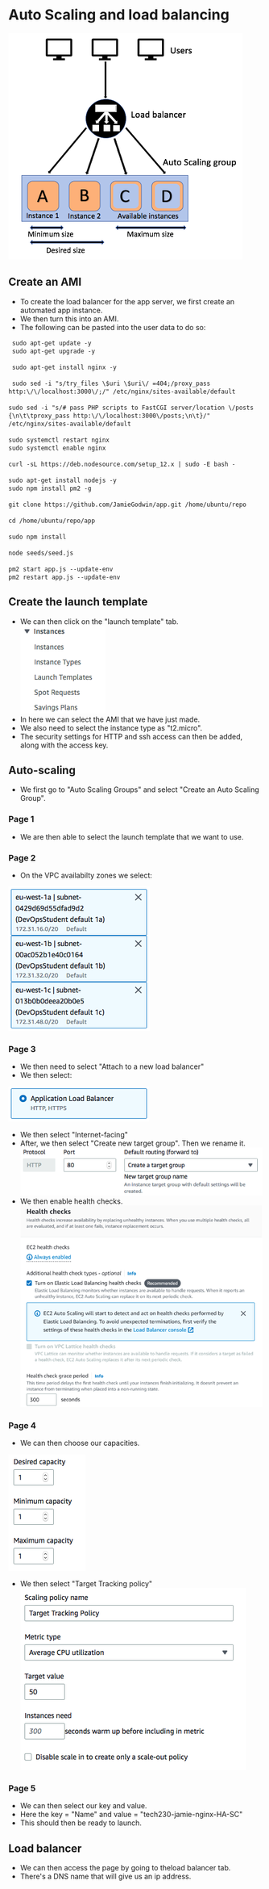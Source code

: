 # Auto Scaling and load balancing
![](3.2.png)

## Create an AMI
- To create the load balancer for the app server, we first create an automated app instance.
- We then turn this into an AMI.
- The following can be pasted into the user data to do so:
```
 sudo apt-get update -y
 sudo apt-get upgrade -y

 sudo apt-get install nginx -y

 sudo sed -i "s/try_files \$uri \$uri\/ =404;/proxy_pass http:\/\/localhost:3000\/;/" /etc/nginx/sites-available/default

sudo sed -i "s/# pass PHP scripts to FastCGI server/location \/posts {\n\t\tproxy_pass http:\/\/localhost:3000\/posts;\n\t}/" /etc/nginx/sites-available/default

sudo systemctl restart nginx
sudo systemctl enable nginx

curl -sL https://deb.nodesource.com/setup_12.x | sudo -E bash -

sudo apt-get install nodejs -y
sudo npm install pm2 -g

git clone https://github.com/JamieGodwin/app.git /home/ubuntu/repo

cd /home/ubuntu/repo/app

sudo npm install

node seeds/seed.js

pm2 start app.js --update-env
pm2 restart app.js --update-env
```

## Create the launch template
- We can then click on the "launch template" tab.
![](3.5.png)
- In here we can select the AMI that we have just made.
- We also need to select the instance type as "t2.micro".
- The security settings for HTTP and ssh access can then be added, along with the access key.
## Auto-scaling
- We first go to "Auto Scaling Groups" and select "Create an Auto Scaling Group". 
### Page 1 
- We are then able to select the launch template that we want to use.
### Page 2
- On the VPC availabilty zones we select: 

![](1.5.png)
### Page 3
- We then need to select "Attach to a new load balancer"
- We then select: 

![](1.6.png)
- We then select "Internet-facing"
- After, we then select "Create new target group". Then we rename it.
![](1.7.png)
- We then enable health checks.
![](3.4.png)
### Page 4
- We can then choose our capacities.

![](1.8.png)
- We then select "Target Tracking policy"
![](1.9.png)
### Page 5
- We can then select our key and value.
- Here the key = "Name" and value = "tech230-jamie-nginx-HA-SC"
- This should then be ready to launch. 

## Load balancer
- We can then access the page by going to theload balancer tab. 
- There's a DNS name that will give us an ip address.